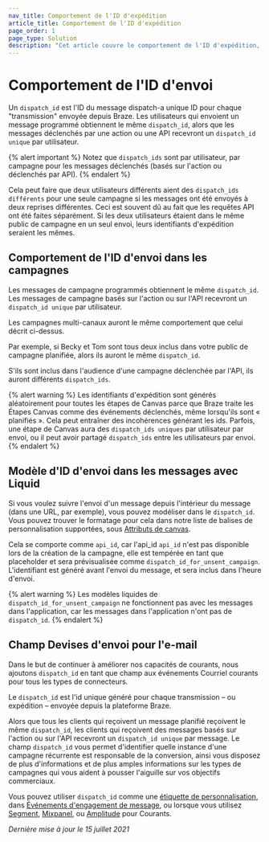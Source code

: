 ```yaml
---
nav_title: Comportement de l'ID d'expédition
article_title: Comportement de l'ID d'expédition
page_order: 1
page_type: Solution
description: "Cet article couvre le comportement de l'ID d'expédition, y compris son utilisation, ses implications et ses limites."
---
```


# Comportement de l'ID d'envoi

Un `dispatch_id` est l'ID du message dispatch-a unique ID pour chaque "transmission" envoyée depuis Braze. Les utilisateurs qui envoient un message programmé obtiennent le même `dispatch_id`, alors que les messages déclenchés par une action ou une API recevront un `dispatch_id unique` par utilisateur.

{% alert important %}
Notez que `dispatch_ids` sont par utilisateur, par campagne pour les messages déclenchés (basés sur l'action ou déclenchés par API).
{% endalert %}

Cela peut faire que deux utilisateurs différents aient des `dispatch_ids différents` pour une seule campagne si les messages ont été envoyés à deux reprises différentes. Ceci est souvent dû au fait que les requêtes API ont été faites séparément. Si les deux utilisateurs étaient dans le même public de campagne en un seul envoi, leurs identifiants d'expédition seraient les mêmes.

## Comportement de l'ID d'envoi dans les campagnes

Les messages de campagne programmés obtiennent le même `dispatch_id`. Les messages de campagne basés sur l'action ou sur l'API recevront un `dispatch_id unique` par utilisateur.

Les campagnes multi-canaux auront le même comportement que celui décrit ci-dessus.

Par exemple, si Becky et Tom sont tous deux inclus dans votre public de campagne planifiée, alors ils auront le même `dispatch_id`.

S'ils sont inclus dans l'audience d'une campagne déclenchée par l'API, ils auront différents `dispatch_ids`.

{% alert warning %}
Les identifiants d'expédition sont générés aléatoirement pour toutes les étapes de Canvas parce que Braze traite les Étapes Canvas comme des événements déclenchés, même lorsqu'ils sont « planifiés ». Cela peut entraîner des incohérences générant les ids. Parfois, une étape de Canvas aura des `dispatch_ids uniques` par utilisateur par envoi, ou il peut avoir partagé `dispatch_ids` entre les utilisateurs par envoi.
{% endalert %}

## Modèle d'ID d'envoi dans les messages avec Liquid

Si vous voulez suivre l'envoi d'un message depuis l'intérieur du message (dans une URL, par exemple), vous pouvez modéliser dans le `dispatch_id`. Vous pouvez trouver le formatage pour cela dans notre liste de balises de personnalisation supportées, sous [Attributs de canvas]({{site.baseurl}}/user_guide/personalization_and_dynamic_content/liquid/supported_personalization_tags/).

Cela se comporte comme `api_id`, car l'api_id `api_id` n'est pas disponible lors de la création de la campagne, elle est tempérée en tant que placeholder et sera prévisualisée comme `dispatch_id_for_unsent_campaign`. L'identifiant est généré avant l'envoi du message, et sera inclus dans l'heure d'envoi.

{% alert warning %}
Les modèles liquides de `dispatch_id_for_unsent_campaign` ne fonctionnent pas avec les messages dans l'application, car les messages dans l'application n'ont pas de `dispatch_id`.
{% endalert %}

## Champ Devises d'envoi pour l'e-mail

Dans le but de continuer à améliorer nos capacités de courants, nous ajoutons `dispatch_id` en tant que champ aux événements Courriel courants pour tous les types de connecteurs.

Le `dispatch_id` est l'id unique généré pour chaque transmission – ou expédition – envoyée depuis la plateforme Braze.

Alors que tous les clients qui reçoivent un message planifié reçoivent le même `dispatch_id`, les clients qui reçoivent des messages basés sur l'action ou sur l'API recevront un `dispatch_id unique` par message. Le champ `dispatch_id` vous permet d'identifier quelle instance d'une campagne récurrente est responsable de la conversion, ainsi vous disposez de plus d'informations et de plus amples informations sur les types de campagnes qui vous aident à pousser l'aiguille sur vos objectifs commerciaux.

Vous pouvez utiliser `dispatch_id` comme une [étiquette de personnalisation]({{site.baseurl}}/user_guide/personalization_and_dynamic_content/liquid/supported_personalization_tags/#supported-personalization-tags), dans [Événements d'engagement de message]({{site.baseurl}}/user_guide/data_and_analytics/braze_currents/message_engagement_events/), ou lorsque vous utilisez [Segment]({{site.baseurl}}/partners/data_and_infrastructure_agility/customer_data_platform/segment_for_currents/#integration-details), [Mixpanel]({{site.baseurl}}/partners/insights/behavioral_analytics/mixpanel_for_currents/#email-events), ou [Amplitude]({{site.baseurl}}/partners/data_and_infrastructure_agility/analytics/amplitude/amplitude_for_currents/) pour Courants.

_Dernière mise à jour le 15 juillet 2021_

